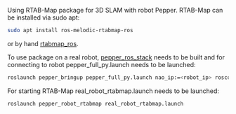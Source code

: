 Using RTAB-Map package for 3D SLAM with robot Pepper. RTAB-Map can be installed via sudo apt:
```bash
sudo apt install ros-melodic-rtabmap-ros
```
or by hand [rtabmap_ros](http://wiki.ros.org/rtabmap_ros).

To use package on a real robot, [pepper_ros_stack](https://github.com/larics/pepper-ros-stack) needs to be built and for connecting to robot pepper_full_py.launch needs to be launched:
```bash
roslaunch pepper_bringup pepper_full_py.launch nao_ip:=<robot_ip> roscore_ip:=<roscore_ip>
```

For starting RTAB-Map real_robot_rtabmap.launch needs to be launched:
```bash
roslaunch pepper_robot_rtabmap real_robot_rtabmap.launch
```
